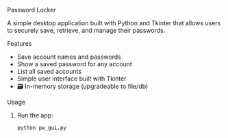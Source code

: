  Password Locker 

A simple desktop application built with Python and Tkinter that allows users to securely save, retrieve, and manage their passwords.

 Features

-  Save account names and passwords
-  Show a saved password for any account
-  List all saved accounts
-  Simple user interface built with Tkinter
- 🗃 In-memory storage (upgradeable to file/db)

Usage

1. Run the app:
   ```bash
   python pw_gui.py
